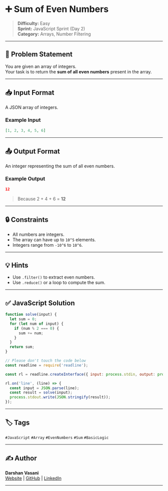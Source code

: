 # ➕ Sum of Even Numbers

> **Difficulty:** Easy  
> **Sprint:** JavaScript Sprint (Day 2)  
> **Category:** Arrays, Number Filtering

---

## 📝 Problem Statement

You are given an array of integers.  
Your task is to return the **sum of all even numbers** present in the array.

---

## 📥 Input Format

A JSON array of integers.

### Example Input

```json
[1, 2, 3, 4, 5, 6]
```

---

## 📤 Output Format

An integer representing the sum of all even numbers.

### Example Output

```json
12
```

> Because 2 + 4 + 6 = **12**

---

## 🔒 Constraints

- All numbers are integers.
- The array can have up to `10^5` elements.
- Integers range from `-10^6` to `10^6`.

---

## 💡 Hints

- Use `.filter()` to extract even numbers.
- Use `.reduce()` or a loop to compute the sum.

---

## ✅ JavaScript Solution

```js
function solve(input) {
  let sum = 0;
  for (let num of input) {
    if (num % 2 === 0) {
      sum += num;
    }
  }
  return sum;
}

// Please don't touch the code below
const readline = require('readline');

const rl = readline.createInterface({ input: process.stdin, output: process.stdout });

rl.on('line', (line) => {
  const input = JSON.parse(line);
  const result = solve(input);
  process.stdout.write(JSON.stringify(result));
});
```

---

## 🏷️ Tags

`#JavaScript` `#Array` `#EvenNumbers` `#Sum` `#BasicLogic`

---

## ✍️ Author

**Darshan Vasani**  
[Website](https://dpvasani56.vercel.app/) | [GitHub](https://github.com/dpvasani) | [LinkedIn](https://linkedin.com/in/dpvasani56)

---
